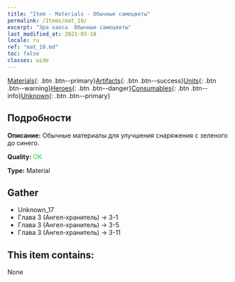 ```yaml
---
title: "Item - Materials - Обычные самоцветы"
permalink: /Items/mat_10/
excerpt: "Эра хаоса  Обычные самоцветы"
last_modified_at: 2021-03-18
locale: ru
ref: "mat_10.md"
toc: false
classes: wide
---
```

 [Materials](/ru/Items/){: .btn .btn--primary}[Artifacts](/ru/Items/Artifacts/){: .btn .btn--success}[Units](/ru/Items/Units/){: .btn .btn--warning}[Heroes](/ru/Items/Heroes/){: .btn .btn--danger}[Consumables](/ru/Items/Consumables/){: .btn .btn--info}[Unknown](/ru/Items/Unknown/){: .btn .btn--primary}

## Подробности
 **Описание:** Обычные материалы для улучшения снаряжения c зеленого до синего.

 **Quality:** <span style="color: #32CD32">OK</span>

 **Type:** Material

## Gather

*    Unknown_17 
*    Глава 3 (Ангел-хранитель) -> 3-1 
*    Глава 3 (Ангел-хранитель) -> 3-5 
*    Глава 3 (Ангел-хранитель) -> 3-11 

## This item contains:

  None

